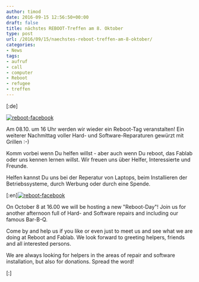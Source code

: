 ```yaml
---
author: timod
date: 2016-09-15 12:56:50+00:00
draft: false
title: nächstes REBOOT-Treffen am 8. Oktober
type: post
url: /2016/09/15/naechstes-reboot-treffen-am-8-oktober/
categories:
- News
tags:
- aufruf
- call
- computer
- Reboot
- refugee
- treffen
---
```


[:de]

[![reboot-facebook](https://www.fablab-neckar-alb.org/wp-content/uploads/2016/06/reboot-facebook-1024x384.jpg)
](https://www.fablab-neckar-alb.org/wp-content/uploads/2016/06/reboot-facebook.jpg)







Am 08.10. um 16 Uhr werden wir wieder ein Reboot-Tag veranstalten! Ein weiterer Nachmittag voller Hard- und Software-Reparaturen gewürzt mit Grillen :-) 




Komm vorbei wenn Du helfen willst - aber auch wenn Du reboot, das Fablab oder uns kennen lernen willst. Wir freuen uns über Helfer, Interessierte und Freunde.




Helfen kannst Du uns bei der Reperatur von Laptops, beim Installieren der Betriebssysteme, durch Werbung oder durch eine Spende.

[:en][![reboot-facebook](https://www.fablab-neckar-alb.org/wp-content/uploads/2016/06/reboot-facebook-1024x384.jpg)
](https://www.fablab-neckar-alb.org/wp-content/uploads/2016/06/reboot-facebook.jpg)




On October 8 at 16.00 we will be hosting a new "Reboot-Day"! Join us for another afternoon full of Hard- and Software repairs and including our famous Bar-B-Q.




Come by and help us if you like or even just to meet us and see what we are doing at Reboot and Fablab. We look forward to greeting helpers, friends and all interested persons.




We are always looking for helpers in the areas of repair and software installation, but also for donations. Spread the word!

[:]
